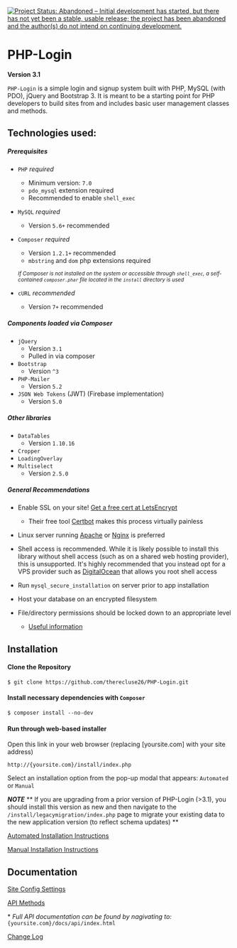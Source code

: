 [![Project Status: Abandoned – Initial development has started, but there has not yet been a stable, usable release; the project has been abandoned and the author(s) do not intend on continuing development.](https://www.repostatus.org/badges/latest/abandoned.svg)](https://www.repostatus.org/#abandoned)


PHP-Login
=========
**Version 3.1**

`PHP-Login` is a simple login and signup system built with PHP, MySQL (with PDO), jQuery and Bootstrap 3. It is meant to be a starting point for PHP developers to build sites from and includes basic user management classes and methods.


Technologies used:
------------------
##### Prerequisites

- `PHP` *_required_*
	- Minimum version: `7.0`
	- `pdo_mysql` extension required
	- Recommended to enable `shell_exec`

- `MySQL` *_required_*
	- Version `5.6+` recommended

- `Composer` *_required_*
	- Version `1.2.1+` recommended
	- `mbstring` and `dom` php extensions required

	 <small>*If Composer is not installed on the system or accessible through `shell_exec`, a self-contained `composer.phar` file located in the `install` directory is used*</small>

- `cURL` _recommended_
	- Version `7+` recommended

##### Components loaded via Composer
- `jQuery`
	- Version `3.1`
	- Pulled in via composer
- `Bootstrap`
	- Version `^3`
- `PHP-Mailer`
	- Version `5.2`
- `JSON Web Tokens` (JWT) (Firebase implementation)
	- Version `5.0`

##### Other libraries
- `DataTables`
	- Version `1.10.16`
- `Cropper`
- `LoadingOverlay`
- `Multiselect`
	- Version `2.5.0`

##### General Recommendations

- Enable SSL on your site! [Get a free cert at LetsEncrypt](https://letsencrypt.org)
	 - Their free tool [Certbot](https://certbot.eff.org) makes this process virtually painless

- Linux server running [Apache](https://www.apache.org) or [Nginx](https://nginx.org) is preferred

- Shell access is recommended. While it is likely possible to install this library without shell access (such as on a shared web hosting provider), this is unsupported. It's highly recommended that you instead opt for a VPS provider such as [DigitalOcean](https://m.do.co/c/da6f17522df3) that allows you root shell access

- Run `mysql_secure_installation` on server prior to app installation

- Host your database on an encrypted filesystem

- File/directory permissions should be locked down to an appropriate level
	- [Useful information](https://www.digitalocean.com/community/tutorials/linux-permissions-basics-and-how-to-use-umask-on-a-vps#types-of-permissions)

Installation
------------

#### Clone the Repository
	$ git clone https://github.com/therecluse26/PHP-Login.git

#### Install necessary dependencies with `Composer`
	$ composer install --no-dev

#### Run through web-based installer
Open this link in your web browser (replacing [yoursite.com] with your site address)

    http://{yoursite.com}/install/index.php

Select an installation option from the pop-up modal that appears: `Automated` or `Manual`

***NOTE*** ** If you are upgrading from a prior version of PHP-Login (>3.1), you should install this version as new and then navigate to the `/install/legacymigration/index.php` page to migrate your existing data to the new application version (to reflect schema updates) **

[Automated Installation Instructions](docs/install_automated.md)

[Manual Installation Instructions](docs/install_manual.md)

Documentation
-------------
[Site Config Settings](docs/site_config.md)

[API Methods](docs/methods.md)

\* *Full API documentation can be found by nagivating to:* `{yoursite.com}/docs/api/index.html`

[Change Log](docs/changelog.md)
